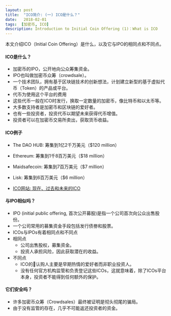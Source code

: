 ```yaml
---
layout: post
title:  "ICO简介: (一) ICO是什么？"
date:   2018-02-01
tags:  [加密币, ICO]
description: Introduction to Initial Coin Offering (1)：What is ICO
---
```


本文介绍ICO（Initial Coin Offering）是什么，以及它与IPO的相同点和不同点。

#### ICO是什么？
* 加密币的IPO，公开地向公众筹集资金。
* IPO也叫做加密币众筹（crowdsale）。
* 一个技术团队，拥有基于区块链技术的创新想法，计划建立新型的基于虚拟代币（Token）的产品或平台。
* 代币为使用这个平台的费用
* 这些代币一般在ICO时发行，换取一定数量的加密币，像比特币和以太币等。
* 大多数支持者是加密币和区块链的爱好者。
* 也有一些投资者，投资代币以期望未来获得代币增值。
* 投资者可以在加密币交易所卖出，获取货币收益。

#### ICO例子
* The DAO HUB: 筹集到1亿2千万美元（$120 million）
* Ethereum: 筹集到1千8百万美元（$18 million）
* Maidsafecoin: 筹集到7百万美元（$7 million）
* Lisk: 筹集到6百万美元（$6 million）

* [ICO网站: 现在、过去和未来的ICO](https://www.ico-list.com/) 

#### 与IPO相似吗？
* IPO (initial public offering, 首次公开募股)是指一个公司首次向公众出售股份。
* 一个公司常用的募集资金手段包括发行债劵和股票。
* ICOs与IPOs有着相同点和不同点
* 相同点
    * 公司出售股权，募集资金。
    * 投资人承担风险，因此获取潜在的收益。
* 不同点
    * ICO的认购人主要是早期热情的爱好者而非职业投资人。
    * 没有任何官方机构监管和负责登记这些ICOs，这就意味着，除了ICOs平台本身，投资者不能得到任何额外的保护。

#### 它们安全吗？

* 许多加密币众筹（Crowdsales）最终被证明是彻头彻尾的骗局。
* 由于没有监管的存在，几乎不可能返还投资者的资金。